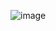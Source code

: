 ![image](https://user-images.githubusercontent.com/87560970/151773298-0be020ac-79de-4055-a3fc-fbb272ae4f96.png)
